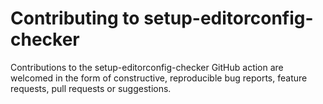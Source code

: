 Contributing to setup-editorconfig-checker
===

Contributions to the setup-editorconfig-checker GitHub action are welcomed in the form of constructive, reproducible bug reports, feature requests, pull requests or suggestions.

